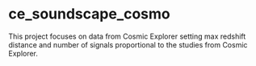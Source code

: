 # ce_soundscape_cosmo
This project focuses on data from Cosmic Explorer setting max redshift distance and number of signals proportional to the studies from Cosmic Explorer.

